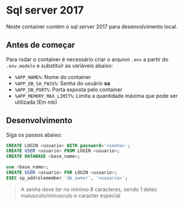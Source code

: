 # Sql server 2017

Neste container contém o sql server 2017 para desenvolvimento local.

## Antes de começar

Para rodar o container é necessário criar o arquivo `.env` a partir do `.env.modelo` e substituir as variáveis abaixo:

* `%APP_NAME%`: Nome do container
* `%APP_DB_SA_PASS%`: Senha do usuário **sa**
* `%APP_DB_PORT%`: Porta exposta pelo container
* `%APP_MEMORY_MAX_LIMIT%`: Limita a quantidade máxima que pode ser utilizada (Em mb)

## Desenvolvimento

Siga os passos abaixo:

```sql
CREATE LOGIN <usuario> WITH password='<senha>';
CREATE USER <usuario> FROM LOGIN <usuario>;
CREATE DATABASE <base_name>;

use <base_name>;
CREATE USER <usuario> FOR LOGIN <usuario>;
EXEC sp_addrolemember 'db_owner', '<usuario>';
```

> A senha deve ter no mínimo 8 caracteres, sendo 1 deles maiusculo/minusculo e caracter especial